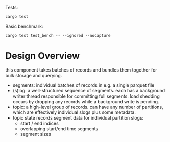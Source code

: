 Tests:

`cargo test`

Basic benchmark:

`cargo test test_bench -- --ignored --nocapture`

# Design Overview

this component takes batches of records and bundles them together for
bulk storage and querying.

- segments: individual batches of records in e.g. a single parquet file
- (s)log: a well-structured sequence of segments. each has a background
  writer thread responsible for committing full segments. load shedding
  occurs by dropping any records while a background write is pending.
- topic: a high-level group of records. can have any number of partitions,
  which are effectively individual slogs plus some metadata.
- topic state records segment data for individual partition slogs:
    - start / end indices
    - overlapping start/end time segments
    - segment sizes